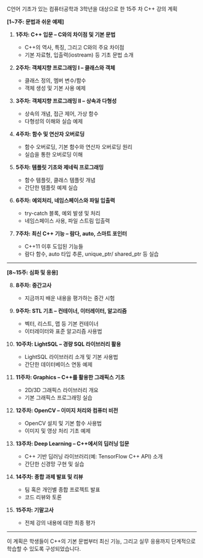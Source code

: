 C언어 기초가 있는 컴퓨터공학과 3학년을 대상으로 한 15주 차 C++ 강의 계획

**[1~7주: 문법과 쉬운 예제]**

1. **1주차: C++ 입문 – C와의 차이점 및 기본 문법**  
   - C++의 역사, 특징, 그리고 C와의 주요 차이점  
   - 기본 자료형, 입출력(iostream) 등 기초 문법 소개

2. **2주차: 객체지향 프로그래밍 I – 클래스와 객체**  
   - 클래스 정의, 멤버 변수/함수  
   - 객체 생성 및 기본 사용 예제

3. **3주차: 객체지향 프로그래밍 II – 상속과 다형성**  
   - 상속의 개념, 접근 제어, 가상 함수  
   - 다형성의 이해와 실습 예제

4. **4주차: 함수 및 연산자 오버로딩**  
   - 함수 오버로딩, 기본 함수와 연산자 오버로딩 원리  
   - 실습을 통한 오버로딩 이해

5. **5주차: 템플릿 기초와 제네릭 프로그래밍**  
   - 함수 템플릿, 클래스 템플릿 개념  
   - 간단한 템플릿 예제 실습

6. **6주차: 예외처리, 네임스페이스와 파일 입출력**  
   - try-catch 블록, 예외 발생 및 처리  
   - 네임스페이스 사용, 파일 스트림 입출력

7. **7주차: 최신 C++ 기능 – 람다, auto, 스마트 포인터**  
   - C++11 이후 도입된 기능들  
   - 람다 함수, auto 타입 추론, unique_ptr/ shared_ptr 등 실습

---

**[8~15주: 심화 및 응용]**

8. **8주차: 중간고사**  
   - 지금까지 배운 내용을 평가하는 중간 시험

9. **9주차: STL 기초 – 컨테이너, 이터레이터, 알고리즘**  
   - 벡터, 리스트, 맵 등 기본 컨테이너  
   - 이터레이터와 표준 알고리즘 사용법

10. **10주차: LightSQL – 경량 SQL 라이브러리 활용**  
    - LightSQL 라이브러리 소개 및 기본 사용법  
    - 간단한 데이터베이스 연동 예제

11. **11주차: Graphics – C++를 활용한 그래픽스 기초**  
    - 2D/3D 그래픽스 라이브러리 개요  
    - 기본 그래픽스 프로그래밍 실습

12. **12주차: OpenCV – 이미지 처리와 컴퓨터 비전**  
    - OpenCV 설치 및 기본 함수 사용법  
    - 이미지 및 영상 처리 기초 예제

13. **13주차: Deep Learning – C++에서의 딥러닝 입문**  
    - C++ 기반 딥러닝 라이브러리(예: TensorFlow C++ API) 소개  
    - 간단한 신경망 구현 및 실습

14. **14주차: 종합 과제 발표 및 리뷰**  
    - 팀 혹은 개인별 종합 프로젝트 발표  
    - 코드 리뷰와 토론

15. **15주차: 기말고사**  
    - 전체 강의 내용에 대한 최종 평가

---

이 계획은 학생들이 C++의 기본 문법부터 최신 기능, 그리고 실무 응용까지 단계적으로 학습할 수 있도록 구성되었습니다.
